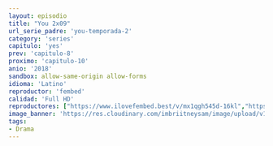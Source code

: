 ```yaml
---
layout: episodio
title: "You 2x09"
url_serie_padre: 'you-temporada-2'
category: 'series'
capitulo: 'yes'
prev: 'capitulo-8'
proximo: 'capitulo-10'
anio: '2018'
sandbox: allow-same-origin allow-forms
idioma: 'Latino'
reproductor: 'fembed'
calidad: 'Full HD'
reproductores: ["https://www.ilovefembed.best/v/mx1qgh545d-16kl","https://gounlimited.to/embed-v1326vemigik.html"]
image_banner: 'https://res.cloudinary.com/imbriitneysam/image/upload/v1546465939/you-banner-min.jpg'
tags:
- Drama
---
```












